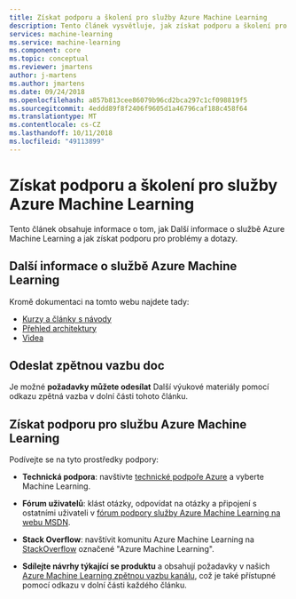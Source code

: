 ```yaml
---
title: Získat podporu a školení pro služby Azure Machine Learning
description: Tento článek vysvětluje, jak získat podporu a školení pro služby Azure Machine Learning
services: machine-learning
ms.service: machine-learning
ms.component: core
ms.topic: conceptual
ms.reviewer: jmartens
author: j-martens
ms.author: jmartens
ms.date: 09/24/2018
ms.openlocfilehash: a857b813cee86079b96cd2bca297c1cf098819f5
ms.sourcegitcommit: 4eddd89f8f2406f9605d1a46796caf188c458f64
ms.translationtype: MT
ms.contentlocale: cs-CZ
ms.lasthandoff: 10/11/2018
ms.locfileid: "49113899"
---
```

# <a name="get-support-and-training-for-azure-machine-learning-service"></a>Získat podporu a školení pro služby Azure Machine Learning

Tento článek obsahuje informace o tom, jak Další informace o službě Azure Machine Learning a jak získat podporu pro problémy a dotazy. 

## <a name="learn-more-about-azure-machine-learning"></a>Další informace o službě Azure Machine Learning

Kromě dokumentaci na tomto webu najdete tady:
+ [Kurzy a články s návody](../service/index.yml)
+ [Přehled architektury](../service/concept-azure-machine-learning-architecture.md)
+ [Videa](https://azure.microsoft.com/resources/videos/index/?services=machine-learning)

## <a name="submit-doc-feedback"></a>Odeslat zpětnou vazbu doc 

Je možné **požadavky můžete odesílat** Další výukové materiály pomocí odkazu zpětná vazba v dolní části tohoto článku.

## <a name="get-support-for-azure-machine-learning-service"></a>Získat podporu pro službu Azure Machine Learning

Podívejte se na tyto prostředky podpory:

+ **Technická podpora**: navštivte [technické podpoře Azure](https://azure.microsoft.com/support/options/) a vyberte Machine Learning. 

+ **Fórum uživatelů**: klást otázky, odpovídat na otázky a připojení s ostatními uživateli v [fórum podpory služby Azure Machine Learning na webu MSDN](https://aka.ms/aml-forum-service).

+ **Stack Overflow**: navštívit komunitu Azure Machine Learning na [StackOverflow](https://stackoverflow.com/questions/tagged/azure-machine-learning) označené "Azure Machine Learning".

+ **Sdílejte návrhy týkající se produktu** a obsahují požadavky v našich [Azure Machine Learning zpětnou vazbu kanálu](https://feedback.azure.com/forums/257792-machine-learning), což je také přístupné pomocí odkazu v dolní části každého článku. 
